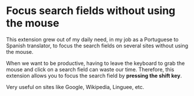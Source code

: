 # Focus search fields without using the mouse

This extension grew out of my daily need, in my job as a Portuguese to Spanish translator, to focus the search fields on several sites without using the mouse.

When we want to be productive, having to leave the keyboard to grab the mouse and click on a search field can waste our time.
Therefore, this extension allows you to focus the search field by **pressing the shift key**.

Very useful on sites like Google, Wikipedia, Linguee, etc.